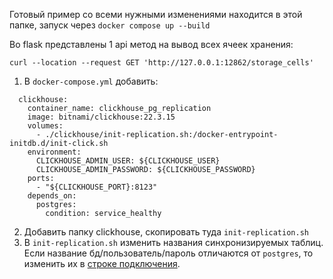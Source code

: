 Готовый пример со всеми нужными изменениями находится в этой папке, запуск через `docker compose up --build`

Во flask представлены 1 api метод на вывод всех ячеек хранения:

```shell
curl --location --request GET 'http://127.0.0.1:12862/storage_cells'
```

1. В `docker-compose.yml` добавить:

```shell
  clickhouse:
    container_name: clickhouse_pg_replication
    image: bitnami/clickhouse:22.3.15
    volumes:
      - ./clickhouse/init-replication.sh:/docker-entrypoint-initdb.d/init-click.sh
    environment:
      CLICKHOUSE_ADMIN_USER: ${CLICKHOUSE_USER}
      CLICKHOUSE_ADMIN_PASSWORD: ${CLICKHOUSE_PASSWORD}
    ports:
      - "${CLICKHOUSE_PORT}:8123"
    depends_on:
      postgres:
        condition: service_healthy
```

2. Добавить папку clickhouse, скопировать туда `init-replication.sh`
3. В `init-replication.sh` изменить названия синхронизируемых таблиц. Если название бд/пользователь/пароль отличаются от `postgres`, то изменить их в [строке подключения](https://gitlab.com/golodnyuk.iv/db_2022/-/blob/main/%D0%9C%D0%B0%D1%82%D0%B5%D1%80%D0%B8%D0%B0%D0%BB%D1%8B%20%D0%BF%D0%BE%20%D0%BA%D1%83%D1%80%D1%81%D1%83/ClickHouse/PostgresReplication/clickhouse/init-replication.sh#L4).
